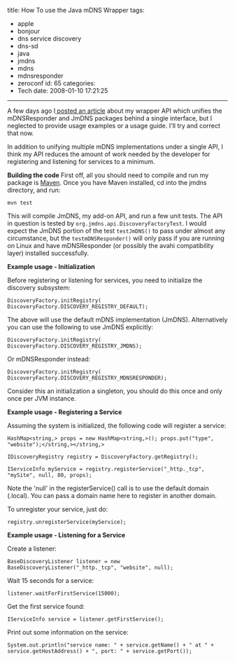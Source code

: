 title: How To use the Java mDNS Wrapper
tags:
  - apple
  - bonjour
  - dns service discovery
  - dns-sd
  - java
  - jmdns
  - mdns
  - mdnsresponder
  - zeroconf
id: 65
categories:
  - Tech
date: 2008-01-10 17:21:25
---

A few days ago I[ posted an article](http://www.offthehill.org/articles/2008/01/08/a-jmdns-mdnsresponder-zeroconf-compatibility-interface/) about my wrapper API which unifies the mDNSResponder and JmDNS packages behind a single interface, but I neglected to provide usage examples or a usage guide. I'll try and correct that now.

In addition to unifying multiple mDNS implementations under a single API, I think my API reduces the amount of work needed by the developer for registering and listening for services to a minimum.

**Building the code**
First off, all you should need to  compile and run my package is [Maven](http://maven.apache.org). Once you have Maven installed, cd into the jmdns directory, and run:

`mvn test`

This will compile JmDNS, my add-on API, and run a few unit tests. The API in question is tested by `org.jmdns.api.DiscoveryFactoryTest`. I would expect the JmDNS portion of the test `testJmDNS()` to pass under almost any circumstance, but the `testmDNSResponder()` will only pass if you are running on Linux and have mDNSResponder (or possibly the avahi compatibility layer) installed successfully.

**Example usage - Initialization**

Before registering or listening for services, you need to initialize the discovery subsystem:

`DiscoveryFactory.initRegistry(
DiscoveryFactory.DISCOVERY_REGISTRY_DEFAULT);`

The above will use the default mDNS implementation (JmDNS). Alternatively you can use the following to use JmDNS explicitly:

`DiscoveryFactory.initRegistry(
DiscoveryFactory.DISCOVERY_REGISTRY_JMDNS);`

Or mDNSResponder instead:

`DiscoveryFactory.initRegistry(
DiscoveryFactory.DISCOVERY_REGISTRY_MDNSRESPONDER);`

Consider this an initialization a singleton, you should do this once and only once per JVM instance.

**Example usage - Registering a Service**

Assuming the system is initialized, the following code will register a service:

`HashMap<string,> props = new HashMap<string,>();
props.put("type", "website");</string,></string,>`

`IDiscoveryRegistry registry = DiscoveryFactory.getRegistry();`

`IServiceInfo myService = registry.registerService("_http._tcp", "mySite", null, 80, props);
`

Note the 'null' in the registerService() call is to use the default domain (.local). You can pass a domain name here to register in another domain.

To unregister your service, just do:

`registry.unregisterService(myService);`

**Example usage - Listening for a Service**

Create a listener:

`BaseDiscoveryListener listener = new BaseDiscoveryListener("_http._tcp", "website", null);`

Wait 15 seconds for a service:

`listener.waitForFirstService(15000);`

Get the first service found:

`IServiceInfo service = listener.getFirstService();`

Print out some information on the service:

`System.out.println("service name: " + service.getName() + " at " + service.getHostAddress() + ", port: " + service.getPort());`
